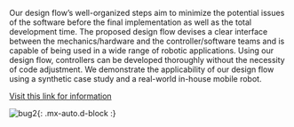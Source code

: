 Our design flow’s well-organized steps aim to minimize the potential issues of the software before the final implementation as well as the total development time. The proposed design flow devises a clear interface between the mechanics/hardware and the controller/software teams and is capable of being used in a wide range of robotic applications. Using our design flow, controllers can be developed thoroughly without the necessity of code adjustment. We demonstrate the applicability of our design flow using a synthetic case study and a real-world in-house mobile robot.

[Visit this link for information](https://noyzzz.github.io/2021-07-07-omni_robot_markdown/)


![bug2](https://noyzzz.github.io/assets/img/bug2.gif){: .mx-auto.d-block :}
